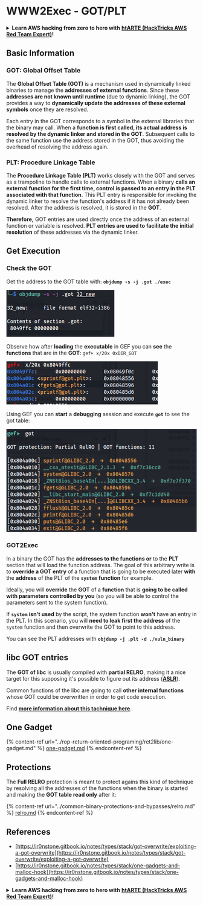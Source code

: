 # WWW2Exec - GOT/PLT

<details>

<summary><strong>Learn AWS hacking from zero to hero with</strong> <a href="https://training.hacktricks.xyz/courses/arte"><strong>htARTE (HackTricks AWS Red Team Expert)</strong></a><strong>!</strong></summary>

Other ways to support HackTricks:

* If you want to see your **company advertised in HackTricks** or **download HackTricks in PDF** Check the [**SUBSCRIPTION PLANS**](https://github.com/sponsors/carlospolop)!
* Get the [**official PEASS & HackTricks swag**](https://peass.creator-spring.com)
* Discover [**The PEASS Family**](https://opensea.io/collection/the-peass-family), our collection of exclusive [**NFTs**](https://opensea.io/collection/the-peass-family)
* **Join the** 💬 [**Discord group**](https://discord.gg/hRep4RUj7f) or the [**telegram group**](https://t.me/peass) or **follow** us on **Twitter** 🐦 [**@hacktricks\_live**](https://twitter.com/hacktricks\_live)**.**
* **Share your hacking tricks by submitting PRs to the** [**HackTricks**](https://github.com/carlospolop/hacktricks) and [**HackTricks Cloud**](https://github.com/carlospolop/hacktricks-cloud) github repos.

</details>

## **Basic Information**

### **GOT: Global Offset Table**

The **Global Offset Table (GOT)** is a mechanism used in dynamically linked binaries to manage the **addresses of external functions**. Since these **addresses are not known until runtime** (due to dynamic linking), the GOT provides a way to **dynamically update the addresses of these external symbols** once they are resolved.

Each entry in the GOT corresponds to a symbol in the external libraries that the binary may call. When a **function is first called, its actual address is resolved by the dynamic linker and stored in the GOT**. Subsequent calls to the same function use the address stored in the GOT, thus avoiding the overhead of resolving the address again.

### **PLT: Procedure Linkage Table**

The **Procedure Linkage Table (PLT)** works closely with the GOT and serves as a trampoline to handle calls to external functions. When a binary **calls an external function for the first time, control is passed to an entry in the PLT associated with that function**. This PLT entry is responsible for invoking the dynamic linker to resolve the function's address if it has not already been resolved. After the address is resolved, it is stored in the **GOT**.

**Therefore,** GOT entries are used directly once the address of an external function or variable is resolved. **PLT entries are used to facilitate the initial resolution** of these addresses via the dynamic linker.

## Get Execution

### Check the GOT

Get the address to the GOT table with: **`objdump -s -j .got ./exec`**

![](<../../.gitbook/assets/image (121).png>)

Observe how after **loading** the **executable** in GEF you can **see** the **functions** that are in the **GOT**: `gef➤ x/20x 0xDIR_GOT`

![](<../../.gitbook/assets/image (620) (1) (1) (1) (1) (1) (1) (1) (1) (1) (1) (1) (1) (1) (1) (1) (1) (1) (1) (1) (1) (1) (1) (1) (1) (1) (1) (1) (1) (1) (1) (1) (2) (2) (2).png>)

Using GEF you can **start** a **debugging** session and execute **`got`** to see the got table:

![](<../../.gitbook/assets/image (496).png>)

### GOT2Exec

In a binary the GOT has the **addresses to the functions or** to the **PLT** section that will load the function address. The goal of this arbitrary write is to **override a GOT entry** of a function that is going to be executed later **with** the **address** of the PLT of the **`system`** **function** for example.

Ideally, you will **override** the **GOT** of a **function** that is **going to be called with parameters controlled by you** (so you will be able to control the parameters sent to the system function).

If **`system`** **isn't used** by the script, the system function **won't** have an entry in the PLT. In this scenario, you will **need to leak first the address** of the `system` function and then overwrite the GOT to point to this address.

You can see the PLT addresses with **`objdump -j .plt -d ./vuln_binary`**

## libc GOT entries

The **GOT of libc** is usually compiled with **partial RELRO**, making it a nice target for this supposing it's possible to figure out its address ([**ASLR**](../common-binary-protections-and-bypasses/aslr/)).

Common functions of the libc are going to call **other internal functions** whose GOT could be overwritten in order to get code execution.

Find [**more information about this tachnique here**](https://github.com/nobodyisnobody/docs/blob/main/code.execution.on.last.libc/README.md#1---targetting-libc-got-entries).

## **One Gadget**

{% content-ref url="../rop-return-oriented-programing/ret2lib/one-gadget.md" %}
[one-gadget.md](../rop-return-oriented-programing/ret2lib/one-gadget.md)
{% endcontent-ref %}

## **Protections**

The **Full RELRO** protection is meant to protect agains this kind of technique by resolving all the addresses of the functions when the binary is started and making the **GOT table read only** after it:

{% content-ref url="../common-binary-protections-and-bypasses/relro.md" %}
[relro.md](../common-binary-protections-and-bypasses/relro.md)
{% endcontent-ref %}

## References

* [https://ir0nstone.gitbook.io/notes/types/stack/got-overwrite/exploiting-a-got-overwrite](https://ir0nstone.gitbook.io/notes/types/stack/got-overwrite/exploiting-a-got-overwrite)
* [https://ir0nstone.gitbook.io/notes/types/stack/one-gadgets-and-malloc-hook](https://ir0nstone.gitbook.io/notes/types/stack/one-gadgets-and-malloc-hook)

<details>

<summary><strong>Learn AWS hacking from zero to hero with</strong> <a href="https://training.hacktricks.xyz/courses/arte"><strong>htARTE (HackTricks AWS Red Team Expert)</strong></a><strong>!</strong></summary>

Other ways to support HackTricks:

* If you want to see your **company advertised in HackTricks** or **download HackTricks in PDF** Check the [**SUBSCRIPTION PLANS**](https://github.com/sponsors/carlospolop)!
* Get the [**official PEASS & HackTricks swag**](https://peass.creator-spring.com)
* Discover [**The PEASS Family**](https://opensea.io/collection/the-peass-family), our collection of exclusive [**NFTs**](https://opensea.io/collection/the-peass-family)
* **Join the** 💬 [**Discord group**](https://discord.gg/hRep4RUj7f) or the [**telegram group**](https://t.me/peass) or **follow** us on **Twitter** 🐦 [**@hacktricks\_live**](https://twitter.com/hacktricks\_live)**.**
* **Share your hacking tricks by submitting PRs to the** [**HackTricks**](https://github.com/carlospolop/hacktricks) and [**HackTricks Cloud**](https://github.com/carlospolop/hacktricks-cloud) github repos.

</details>
